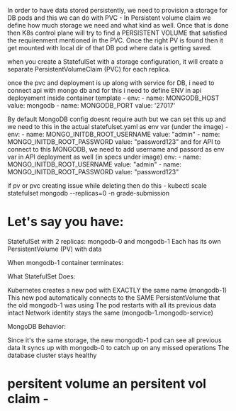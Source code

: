 In order to have data stored persistently, we need to provision a storage for DB pods and this we can do with PVC - In Persistent volume claim we define how much storage we need and what kind as well.
Once that is done then K8s control plane will try to find a PERSISTENT VOLUME that satisfied the requirenment mentioned in the PVC.
Once the right PV is found then it get mounted with local dir of that DB pod where data is getting saved.

when you create a StatefulSet with a storage configuration, it will create a separate PersistentVolumeClaim (PVC) for each replica.

once the pvc and deployment is up along with service for DB, i need to connect api with mongo db and for this i need to define ENV in api deployement inside container template - 
          env:
            - name: MONGODB_HOST
              value: mongodb
            - name: MONGODB_PORT
              value: '27017'

By default MongoDB config doesnt require auth but we can set this up and we need to this in the actual statefulset.yaml as env var (under the image) - 
env:
          - name: MONGO_INITDB_ROOT_USERNAME
            value: "admin"
          - name: MONGO_INITDB_ROOT_PASSWORD
            value: "password123"
and for API to connect to this MONGODB, we need to add username and passord as env var in API deployment as well (in specs under image)
        env:
          - name: MONGO_INITDB_ROOT_USERNAME
            value: "admin"
          - name: MONGO_INITDB_ROOT_PASSWORD
            value: "password123"
      
if pv or pvc creating issue while deleting then do this - 
kubectl scale statefulset mongodb --replicas=0 -n grade-submission


# Let's say you have:

StatefulSet with 2 replicas: mongodb-0 and mongodb-1
Each has its own PersistentVolume (PV) with data

When mongodb-1 container terminates:

What StatefulSet Does:


Kubernetes creates a new pod with EXACTLY the same name (mongodb-1)
This new pod automatically connects to the SAME PersistentVolume that the old mongodb-1 was using
The pod restarts with all its previous data intact
Network identity stays the same (mongodb-1.mongodb-service)


MongoDB Behavior:


Since it's the same storage, the new mongodb-1 pod can see all previous data
It syncs up with mongodb-0 to catch up on any missed operations
The database cluster stays healthy

# persitent volume an persitent vol claim - 